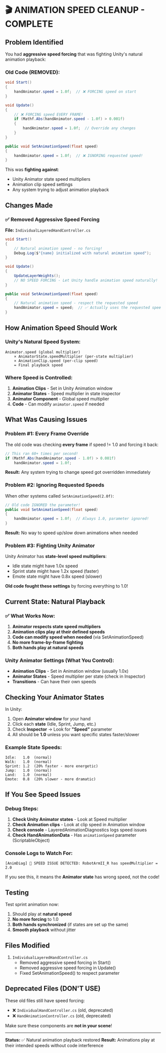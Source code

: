 # 🎬 ANIMATION SPEED CLEANUP - COMPLETE

## Problem Identified

You had **aggressive speed forcing** that was fighting Unity's natural animation playback:

### Old Code (REMOVED):
```csharp
void Start()
{
    handAnimator.speed = 1.0f;  // ❌ FORCING speed on start
}

void Update()
{
    // ❌ FORCING speed EVERY FRAME!
    if (Mathf.Abs(handAnimator.speed - 1.0f) > 0.001f)
    {
        handAnimator.speed = 1.0f;  // Override any changes
    }
}

public void SetAnimationSpeed(float speed)
{
    handAnimator.speed = 1.0f;  // ❌ IGNORING requested speed!
}
```

This was **fighting against**:
- Unity Animator state speed multipliers
- Animation clip speed settings
- Any system trying to adjust animation playback

## Changes Made

### ✅ Removed Aggressive Speed Forcing
**File:** `IndividualLayeredHandController.cs`

```csharp
void Start()
{
    // Natural animation speed - no forcing!
    Debug.Log($"{name} initialized with natural animation speed");
}

void Update()
{
    UpdateLayerWeights();
    // NO SPEED FORCING - Let Unity handle animation speed naturally!
}

public void SetAnimationSpeed(float speed)
{
    // Natural animation speed - respect the requested speed
    handAnimator.speed = speed;  // ✅ Actually uses the requested speed
}
```

## How Animation Speed Should Work

### Unity's Natural Speed System:
```
Animator.speed (global multiplier)
    × AnimatorState.speedMultiplier (per-state multiplier)
    × AnimationClip.speed (per-clip speed)
    = Final playback speed
```

### Where Speed is Controlled:
1. **Animation Clips** - Set in Unity Animation window
2. **Animator States** - Speed multiplier in state inspector
3. **Animator Component** - Global speed multiplier
4. **Code** - Can modify `animator.speed` if needed

## What Was Causing Issues

### Problem #1: Every Frame Override
The old code was checking **every frame** if speed != 1.0 and forcing it back:
```csharp
// This ran 60+ times per second!
if (Mathf.Abs(handAnimator.speed - 1.0f) > 0.001f)
    handAnimator.speed = 1.0f;
```

**Result:** Any system trying to change speed got overridden immediately

### Problem #2: Ignoring Requested Speeds
When other systems called `SetAnimationSpeed(2.0f)`:
```csharp
// Old code IGNORED the parameter!
public void SetAnimationSpeed(float speed)
{
    handAnimator.speed = 1.0f;  // Always 1.0, parameter ignored!
}
```

**Result:** No way to speed up/slow down animations when needed

### Problem #3: Fighting Unity Animator
Unity Animator has **state-level speed multipliers**:
- Idle state might have 1.0x speed
- Sprint state might have 1.2x speed (faster)
- Emote state might have 0.8x speed (slower)

**Old code fought these settings** by forcing everything to 1.0!

## Current State: Natural Playback

### ✅ What Works Now:
1. **Animator respects state speed multipliers**
2. **Animation clips play at their defined speeds**
3. **Code can modify speed when needed** (via SetAnimationSpeed)
4. **No more frame-by-frame fighting**
5. **Both hands play at natural speeds**

### Unity Animator Settings (What You Control):
- **Animation Clips** - Set in Animation window (usually 1.0x)
- **Animator States** - Speed multiplier per state (check in Inspector)
- **Transitions** - Can have their own speeds

## Checking Your Animator States

In Unity:
1. Open **Animator window** for your hand
2. Click each **state** (Idle, Sprint, Jump, etc.)
3. Check **Inspector** → Look for **"Speed"** parameter
4. All should be **1.0** unless you want specific states faster/slower

### Example State Speeds:
```
Idle:   1.0  (normal)
Walk:   1.0  (normal)
Sprint: 1.2  (20% faster - more energetic)
Jump:   1.0  (normal)
Land:   1.0  (normal)
Emote:  0.8  (20% slower - more dramatic)
```

## If You See Speed Issues

### Debug Steps:
1. **Check Unity Animator states** - Look at Speed multiplier
2. **Check Animation clips** - Look at clip speed in Animation window
3. **Check console** - LayeredAnimationDiagnostics logs speed issues
4. **Check HandAnimationData** - Has `animationSpeed` parameter (ScriptableObject)

### Console Logs to Watch For:
```
[AnimDiag] 🚨 SPEED ISSUE DETECTED: RobotArmII_R has speedMultiplier = 2.0
```

If you see this, it means the **Animator state** has wrong speed, not the code!

## Testing

Test sprint animation now:
1. Should play at **natural speed**
2. **No more forcing** to 1.0
3. **Both hands synchronized** (if states are set up the same)
4. **Smooth playback** without jitter

## Files Modified

1. `IndividualLayeredHandController.cs`
   - Removed aggressive speed forcing in Start()
   - Removed aggressive speed forcing in Update()
   - Fixed SetAnimationSpeed() to respect parameter

## Deprecated Files (DON'T USE)

These old files still have speed forcing:
- ❌ `IndividualHandController.cs` (old, deprecated)
- ❌ `HandAnimationController.cs` (old, deprecated)

Make sure these components are **not in your scene**!

---

**Status:** ✅ Natural animation playback restored
**Result:** Animations play at their intended speeds without code interference
